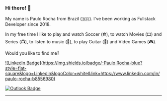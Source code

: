 ### Hi there! 👋

My name is Paulo Rocha from Brazil (🇧🇷). I've been working as Fullstack Developer since 2018.

In my free time I like to play and watch Soccer (⚽️), to watch Movies (🎞️) and Series (📺), to listen to music (🎵), to play Guitar (🎸) and Video Games (🎮).

Would you like to find me?

[![Linkedin Badge](https://img.shields.io/badge/-Paulo Rocha-blue?style=flat-square&logo=Linkedin&logoColor=white&link=https://www.linkedin.com/in/paulo-rocha-b8556980)](https://www.linkedin.com/in/paulo-rocha-b8556980)

[![Outlook Badge](https://img.shields.io/badge/-pauloroberto_consultor@hotmail.com-blue?style=flat-square&logo=Outlook&logoColor=white&link=mailto:pauloroberto_consultor@hotmail.com)](mailto:pauloroberto_consultor@hotmail.com)
____
<!--
[![Paulo's github stats](https://github-readme-stats.vercel.app/api?username=paulo-rocha-b8556980&theme=dark&show_icons=true&count_private=true)](https://github.com/paulo-rocha-b8556980)
-->

<!--
**paulorochadev/paulorochadev** is a ✨ _special_ ✨ repository because its `README.md` (this file) appears on your GitHub profile.

Here are some ideas to get you started:

- 🔭 I’m currently working on ...
- 🌱 I’m currently learning ...
- 👯 I’m looking to collaborate on ...
- 🤔 I’m looking for help with ...
- 💬 Ask me about ...
- 📫 How to reach me: ...
- 😄 Pronouns: ...
- ⚡ Fun fact: ...
-->
